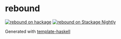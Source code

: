 # rebound
[![rebound on hackage](https://img.shields.io/hackage/v/rebound)](http://hackage.haskell.org/package/rebound)
[![rebound on Stackage Nightly](https://stackage.org/package/rebound/badge/nightly)](https://stackage.org/nightly/package/rebound)

Generated with [template-haskell](https://github.com/jonascarpay/template-haskell)
